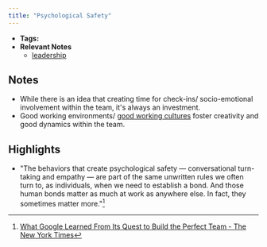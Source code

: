 ```yaml
---
title: "Psychological Safety"
---
```


- **Tags:**
- **Relevant Notes**
	- [leadership](moc/leadership.md)


## Notes
- While there is an idea that creating time for check-ins/ socio-emotional involvement within the team, it's always an investment.
- Good working environments/ [good working cultures](notes/career/working-culture.md) foster creativity and good dynamics within the team.

## Highlights
- "The behaviors that create psychological safety — conversational turn-taking and empathy — are part of the same unwritten rules we often turn to, as individuals, when we need to establish a bond. And those human bonds matter as much at work as anywhere else. In fact, they sometimes matter more."[^1]

[^1]: [What Google Learned From Its Quest to Build the Perfect Team - The New York Times](https://www.nytimes.com/2016/02/28/magazine/what-google-learned-from-its-quest-to-build-the-perfect-team.html#commentsContainer)